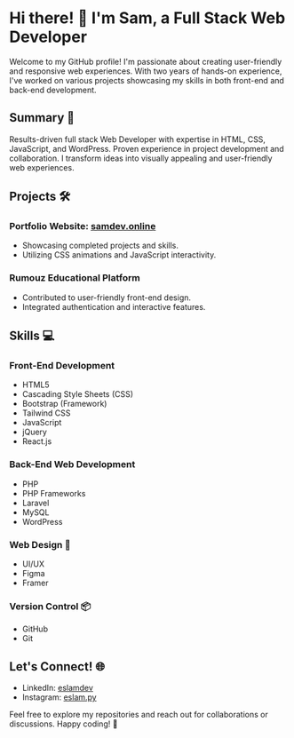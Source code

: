 # Hi there! 👋 I'm Sam, a Full Stack Web Developer

Welcome to my GitHub profile! I'm passionate about creating user-friendly and responsive web experiences. With two years of hands-on experience, I've worked on various projects showcasing my skills in both front-end and back-end development.

## Summary 🚀

Results-driven full stack Web Developer with expertise in HTML, CSS, JavaScript, and WordPress. Proven experience in project development and collaboration. I transform ideas into visually appealing and user-friendly web experiences.

## Projects 🛠️

### Portfolio Website: [samdev.online](https://samdev.online)

- Showcasing completed projects and skills.
- Utilizing CSS animations and JavaScript interactivity.

### Rumouz Educational Platform

- Contributed to user-friendly front-end design.
- Integrated authentication and interactive features.

## Skills 💻

### Front-End Development

- HTML5
- Cascading Style Sheets (CSS)
- Bootstrap (Framework)
- Tailwind CSS
- JavaScript
- jQuery
- React.js

### Back-End Web Development

- PHP
- PHP Frameworks
- Laravel
- MySQL
- WordPress

### Web Design 🎨

- UI/UX
- Figma
- Framer

### Version Control 📦

- GitHub
- Git

## Let's Connect! 🌐

- LinkedIn: [eslamdev](https://www.linkedin.com/in/eslamdev)
- Instagram: [eslam.py](https://www.instagram.com/eslam.py/)

Feel free to explore my repositories and reach out for collaborations or discussions. Happy coding! 🚀
